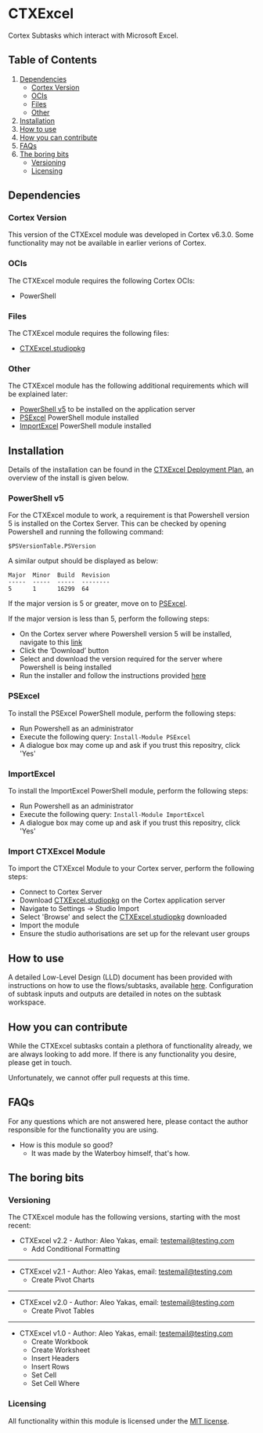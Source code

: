 # CTXExcel
Cortex Subtasks which interact with Microsoft Excel.


## Table of Contents
1) [Dependencies](#dependencies)
    * [Cortex Version](#cortex-version)
    * [OCIs](#ocis)
    * [Files](#files)
    * [Other](#other)
1) [Installation](#installation)
1) [How to use](#how-to-use)
1) [How you can contribute](#how-you-can-contribute)
1) [FAQs](#faqs)
1) [The boring bits](#the-boring-bits)
    * [Versioning](#versioning)
    * [Licensing](#licensing)

## Dependencies
### Cortex Version
This version of the CTXExcel module was developed in Cortex v6.3.0. Some functionality may not be available in earlier verions of Cortex.

### OCIs
The CTXExcel module requires the following Cortex OCIs:
* PowerShell

### Files
The CTXExcel module requires the following files:
* [CTXExcel.studiopkg](https://github.com/CortexIATest/CTXExcel/blob/master/CTXExcel-V2.2.studiopkg)

### Other
The CTXExcel module has the following additional requirements which will be explained later:
* [PowerShell v5](#powershell-v5) to be installed on the application server
* [PSExcel](#psexcel) PowerShell module installed
* [ImportExcel](#importexcel) PowerShell module installed

## Installation
Details of the installation can be found in the [CTXExcel Deployment Plan](https://github.com/CortexIATest/CTXExcel/blob/master/CTXExcel%20Deployment%20Plan%20-%20v2.2.docx), an overview of the install is given below.

### PowerShell v5
For the CTXExcel module to work, a requirement is that Powershell version 5 is installed on the Cortex Server. This can be checked by opening Powershell and running the following command:

`$PSVersionTable.PSVersion`

A similar output should be displayed as below:

```
Major  Minor  Build  Revision
-----  -----  -----  --------
5      1      16299  64
```

If the major version is 5 or greater, move on to [PSExcel](#psexcel). 

If the major version is less than 5, perform the following steps:
* On the Cortex server where Powershell version 5 will be installed, navigate to this [link](
https://www.microsoft.com/en-us/download/details.aspx?id=50395&tduid=(162666df8fd7d1ab0239724a9bec1eca)(266696)(1503186)(61836X1384699Xf82af593098584c381b4505006d7472d)())
* Click the ‘Download’ button
* Select and download the version required for the server where Powershell is being installed
* Run the installer and follow the instructions provided [here](https://docs.microsoft.com/en-us/powershell/wmf/5.1/install-configure)

### PSExcel
To install the PSExcel PowerShell module, perform the following steps:
* Run Powershell as an administrator 
* Execute the following query:
`Install-Module PSExcel`
* A dialogue box may come up and ask if you trust this repositry, click 'Yes'

### ImportExcel
To install the ImportExcel PowerShell module, perform the following steps:
* Run Powershell as an administrator 
* Execute the following query:
`Install-Module ImportExcel`
* A dialogue box may come up and ask if you trust this repositry, click 'Yes'

### Import CTXExcel Module
To import the CTXExcel Module to your Cortex server, perform the following steps:
* Connect to Cortex Server
* Download [CTXExcel.studiopkg](https://github.com/CortexIATest/CTXExcel/blob/master/CTXExcel-V2.2.studiopkg) on the Cortex application server
* Navigate to Settings &rarr; Studio Import
* Select 'Browse' and select the [CTXExcel.studiopkg](https://github.com/CortexIATest/CTXExcel/blob/master/CTXExcel-V2.2.studiopkg) downloaded
* Import the module
* Ensure the studio authorisations are set up for the relevant user groups

## How to use
A detailed Low-Level Design (LLD) document has been provided with instructions on how to use the flows/subtasks, available [here](https://github.com/CortexIATest/CTXExcel/blob/master/CTXExcel%20-%20LLD%20-%20v2.2.docx). Configuration of subtask inputs and outputs are detailed in notes on the subtask workspace.

## How you can contribute
While the CTXExcel subtasks contain a plethora of functionality already, we are always looking to add more. If there is any functionality you desire, please get in touch.

Unfortunately, we cannot offer pull requests at this time. 

## FAQs
For any questions which are not answered here, please contact the author responsible for the functionality you are using.

* How is this module so good? 
   * It was made by the Waterboy himself, that's how. 

## The boring bits
### Versioning
The CTXExcel module has the following versions, starting with the most recent:
* CTXExcel v2.2 - Author: Aleo Yakas, email: testemail@testing.com
  *  Add Conditional Formatting

---
* CTXExcel v2.1 - Author: Aleo Yakas, email: testemail@testing.com
  *  Create Pivot Charts

---
* CTXExcel v2.0 - Author: Aleo Yakas, email: testemail@testing.com
  *  Create Pivot Tables

---
* CTXExcel v1.0 - Author: Aleo Yakas, email: testemail@testing.com
  *  Create Workbook
  *  Create Worksheet
  *  Insert Headers
  *  Insert Rows
  *  Set Cell
  *  Set Cell Where

### Licensing
All functionality within this module is licensed under the [MIT license](https://opensource.org/licenses/mit-license.php). 

